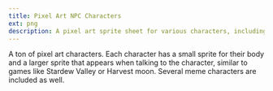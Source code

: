 ```yaml
---
title: Pixel Art NPC Characters
ext: png
description: A pixel art sprite sheet for various characters, including some close-up sprites of their faces.
---
```

A ton of pixel art characters. Each character has a small sprite for their body and a larger sprite that appears when talking to the character, similar to games like Stardew Valley or Harvest moon. Several meme characters are included as well.